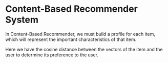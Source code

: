 # Content-Based Recommender System

In Content-Based Recommender, we must build a profile for each item, which will represent the important characteristics of that item.

Here we have the cosine distance between the vectors of the item and the user to determine its preference to the user. 
